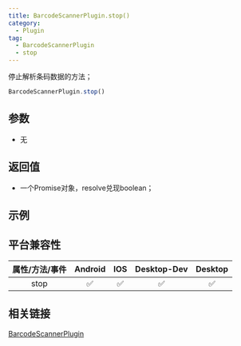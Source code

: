 ```yaml
---
title: BarcodeScannerPlugin.stop()
category:
  - Plugin
tag:
  - BarcodeScannerPlugin
  - stop
---
```


停止解析条码数据的方法；

```js
BarcodeScannerPlugin.stop()
```

## 参数

  - 无
    

## 返回值

  - 一个Promise对象，resolve兑现boolean；

## 示例

## 平台兼容性

| 属性/方法/事件 | Android | IOS | Desktop-Dev | Desktop |
|:------------:|:-------:|:---:|:-----------:|:-------:|
| stop         | ✅      | ✅  | ✅          | ✅      |

## 相关链接
[BarcodeScannerPlugin](./index.md)


